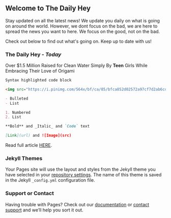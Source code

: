 ## Welcome to The Daily Hey

Stay updated on all the latest news! We update you daily on what is going on around the world. However, we dont focus on the bad, we are here to spread the news you want to here. We focus on the good, not on the bad.

Check out below to find out what's going on. Keep up to date with us!

### The Daily Hey - _Today_

Over $1.5 Million Raised for Clean Water Simply By **Teen** Girls While Embracing Their Love of Origami

```markdown
Syntax highlighted code block

<img src="https://i.pinimg.com/564x/bf/ca/85/bfca852d02572a97cf7d2ab6cdef94f4.jpg" style="width:100%"/>

- Bulleted
- List

1. Numbered
2. List

**Bold** and _Italic_ and `Code` text

[Link](url) and ![Image](src)
```

Read full article [HERE](https://www.goodnewsnetwork.org/teen-girls-raise-1-5-million-for-clean-water-with-origami/).

### Jekyll Themes

Your Pages site will use the layout and styles from the Jekyll theme you have selected in your [repository settings](https://github.com/thehappydaily/readme/settings). The name of this theme is saved in the Jekyll `_config.yml` configuration file.

### Support or Contact

Having trouble with Pages? Check out our [documentation](https://help.github.com/categories/github-pages-basics/) or [contact support](https://github.com/contact) and we’ll help you sort it out.
